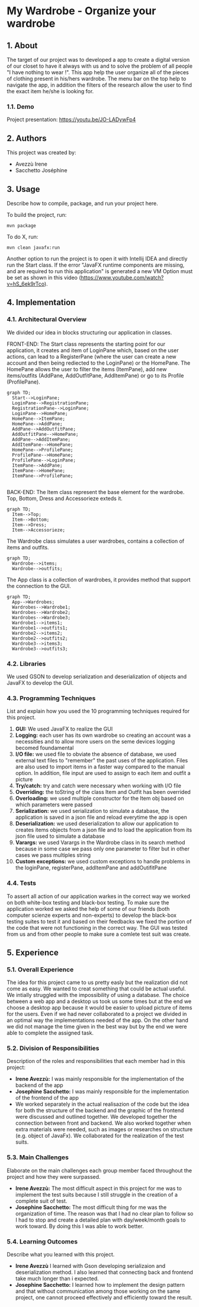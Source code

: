 # My Wardrobe - Organize your wardrobe

## 1. About

The target of our project was to developed a app to create a digital version of our closet to have it always with us and to solve the problem of all people "I have nothing to wear !". This app help the user organize all of the pieces of clothing present in his/hers wardrobe.
The menu bar on the top help to navigate the app, in addition the filters of the research allow the user to find the exact item he/she is looking for.

### 1.1. Demo

Project presentation: https://youtu.be/JO-LADywFp4

## 2. Authors

This project was created by:

* Avezzù Irene
* Sacchetto Joséphine

## 3. Usage

Describe how to compile, package, and run your project here.

To build the project, run:

```shell
mvn package
```

To do X, run:

```
mvn clean javafx:run
```

Another option to run the project is to open it with Intellij IDEA and directly run the Start class. If the error "JavaFX runtime components are missing, and are required to run this application" is generated a new VM Option must be set as shown in this video (https://www.youtube.com/watch?v=hS_6ek9rTco).


## 4. Implementation

### 4.1. Architectural Overview

We divided our idea in blocks structuring our application in classes.

FRONT-END:
The Start class represents the starting point for our application, it creates and item of LoginPane which, based on the user actions, can lead to a RegisterPane (where the user can create a new account and then being rediected to the LoginPane) or the HomePane. The HomePane allows the user to filter the items (ItemPane), add new items/outfits (AddPane, AddOutfitPane, AddItemPane) or go to its Profile (ProfilePane).

```mermaid
graph TD;
  Start-->LoginPane;
  LoginPane-->RegistrationPane;
  RegistrationPane-->LoginPane;
  LoginPane-->HomePane;
  HomePane-->ItemPane;
  HomePane-->AddPane;
  AddPane-->AddOutfitPane;
  AddOutfitPane-->HomePane;
  AddPane-->AddItemPane;
  AddItemPane-->HomePane;
  HomePane-->ProfilePane;
  ProfilePane-->HomePane;
  ProfilePane-->LoginPane;
  ItemPane-->AddPane;
  ItemPane-->HomePane;
  ItemPane-->ProfilePane;
  
```

BACK-END:
The Item class represent the base element for the wardrobe. Top, Bottom, Dress and Accessorieze exteds it.
```mermaid
graph TD;
  Item-->Top;
  Item-->Bottom;
  Item-->Dress;
  Item-->Accessorieze;
```
The Wardrobe class simulates a user wardrobes, contains a collection of items and outfits.
```mermaid
graph TD;
  Wardrobe-->items;
  Wardrobe-->outfits;
```
The App class is a collection of wardrobes, it provides method that support the connection to the GUI.
```mermaid
graph TD;
  App-->Wardrobes;
  Wardrobes-->Wardrobe1;
  Wardrobes-->Wardrobe2;
  Wardrobes-->Wardrobe3;
  Wardrobe1-->items1;
  Wardrobe1-->outfits1;
  Wardrobe2-->items2;
  Wardrobe2-->outfits2;
  Wardrobe3-->items3;
  Wardrobe3-->outfits3;
```

### 4.2. Libraries

We used GSON to develop serialization and deserialization of objects and JavaFX to develop the GUI.

### 4.3. Programming Techniques

List and explain how you used the 10 programming techniques required for this project.
1.   **GUI:** We used JavaFX to realize the GUI
2.   **Logging:** each user has its own wardrobe so creating an account was a necessities and to allow more users on the seme devices logging becomed foundamental
3.   **I/O file:** we used file to obviate the absence of database, we used external text files to "remember" the past uses of the application. Files are also used to import items in a faster way compared to the manual option. In addition, file input are used to assign to each item and outfit a picture
4.   **Try/catch:** try and catch were necessary when working with I/O file  
5.   **Overriding:** the toString of the class Item and Outfit has been overrided
6.   **Overloading:** we used multiple constructor for the Item obj based on which parameters were passed
7.   **Serialization:** we used serialization to simulate a database, the application is saved in a json file and reload everytime the app is open
8.   **Deserialization:** we used deserialization to allow our application to creates items objects from a json file and to load the application from its json file used to simulate a database
9.   **Varargs:** we used Varargs in the Wardrobe class in its search method because in some case we pass only one parameter to filter but in other cases we pass multiples string 
10.  **Custom exceptions:** we used custom exceptions to handle problems in the loginPane, registerPane, addItemPane and addOutifitPane

### 4.4. Tests

To assert all action of our application warkes in the correct way we worked on both white-box testing and black-box testing. To make sure the application worked we asked the help of some of our friends (both computer scienze experts and non-experts) to develop the black-box testing suites to test it and based on their feedbacks we fixed the portion of the code that were not functioning in the correct way. The GUI was tested from us and from other people to make sure a comlete test suit was create.

## 5. Experience

### 5.1. Overall Experience

The idea for this project came to us pretty easly but the realization did not come as easy. We wanted to creat something that could be actual useful. We intially struggled with the impossibility of using a database. The choice between a web app and a desktop us took us some times but at the end we choose a desktop app because it would be easier to upload picture of items for the users.
Even if we had never collaborated to a project we divided in an optimal way the implementations needed of the app. On the other hand we did not manage the time given in the best way but by the end we were able to complete the assigned task.

### 5.2. Division of Responsibilities

Description of the roles and responsibilities that each member had in this project:

- **Irene Avezzù:** I was mainly responsible for the implementation of the backend of the app
- **Josephine Sacchetto:** I was mainly responsible for the implementation of the frontend of the app
- We worked separately in the actual realisazion of the code but the idea for both the structure of the backend and the graphic of the frontend were discussed and outlined together. We developed together the connection between front and backend. We also worked together when extra materials were needed, such as images or researches on structure (e.g. object of JavaFx). We collaborated for the realization of the test suits.

### 5.3. Main Challenges

Elaborate on the main challenges each group member faced throughout the project and how they were surpassed.

- **Irene Avezzù:** The most difficult aspect in this project for me was to implement the test suits because I still struggle in the creation of a complete suit of test.
- **Josephine Sacchetto:** The most difficult thing for me was the organization of time. The reason was that I had no clear plan to follow so I had to stop and create a detailed plan with day/week/month goals to work toward. By doing this I was able to work better.

### 5.4. Learning Outcomes

Describe what you learned with this project.

- **Irene Avezzù** I learned with Gson developing serializaion and deserialization method. I also learned that connecting back and frontend take much longer than i expected.
- **Josephine Sacchetto:** I learned how to implement the design pattern and that without communication among those working on the same project, one cannot proceed effectively and efficiently toward the result. 

